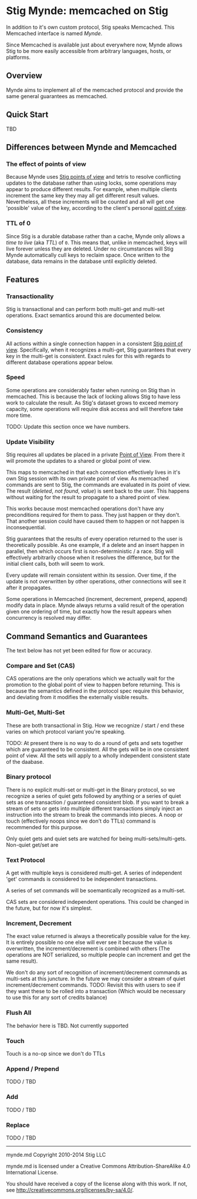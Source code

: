 # Stig Mynde: memcached on Stig

In addition to it's own custom protocol, Stig speaks Memcached. This Memcached interface is named _Mynde_.

Since Memcached is available just about everywhere now, Mynde allows Stig to be more easily accessible from arbitrary languages, hosts, or platforms.

## Overview

Mynde aims to implement all of the memcached protocol and provide the same general guarantees as memcached.

## Quick Start

TBD

## Differences between Mynde and Memcached

### The effect of points of view

Because Mynde uses [Stig points of view](./pov.md) and tetris to resolve conflicting updates to the database rather than using locks, some operations may appear to produce different results. For example, when multiple clients increment the same key they may all get different result values. Nevertheless, all these increments will be counted and all will get one 'possible' value of the key, according to the client's personal [point of view](./pov.md).

### TTL of 0

Since Stig is a durable database rather than a cache, Mynde only allows a _time to live_ (aka _TTL_) of `0`. This means that, unlike in memcached, keys will live forever unless they are deleted. Under no circumstances will Stig Mynde automatically cull keys to reclaim space. Once written to the database, data remains in the database until explicitly deleted.

## Features

### Transactionality
Stig is transactional and can perform both multi-get and multi-set operations. Exact semantics around this are documented below.

### Consistency
All actions within a single connection happen in a consistent [Stig point of view](./pov.md). Specifically, when it recognizes a multi-get, Stig guarantees that every key in the multi-get is consistent. Exact rules for this with regards to different database operations appear below.

### Speed
Some operations are considerably faster when running on Stig than in memcached. This is because the lack of locking allows Stig to have less work to calculate the result. As Stig's dataset grows to exceed memory capacity, some operations will require disk access and will therefore take more time.

TODO: Update this section once we have numbers.

### Update Visibility
Stig requires all updates be placed in a private [Point of View](./pov.md). From there it will promote the updates to a shared or global point of view.

This maps to memcached in that each connection effectively lives in it's own Stig session with its own private point of view. As memcached commands are sent to Stig, the commands are evaluated in its point of view. The result (_deleted_, _not found_, _value_) is sent back to the user. This happens without waiting for the result to propagate to a shared point of view.

This works because most memcached operations don't have any preconditions required for them to pass. They just happen or they don't. That another session could have caused them to happen or not happen is inconsequential.

Stig guarantees that the results of every operation returned to the user is theoretically possible. As one example, if a delete and an insert happen in parallel, then which occurs first is non-deterministic / a race. Stig will effectively arbitrarily choose when it resolves the difference, but for the initial client calls, both will seem to work.

Every update will remain consistent within its session. Over time, if the update is not overwritten by other operations, other connections will see it after it propagates.

Some operations in Memcached (increment, decrement, prepend, append) modify data in place. Mynde always returns a valid result of the operation given one ordering of time, but exactly how the result appears when concurrency is resolved may differ.

## Command Semantics and Guarantees

The text below has not yet been edited for flow or accuracy.

### Compare and Set (CAS)

CAS operations are the only operations which we actually wait for the promotion to the global point of view to happen before
returning. This is because the semantics defined in the protocol spec require this behavior, and deviating from it modifies the
externally visible results.

### Multi-Get, Multi-Set
These are both transactional in Stig. How we recognize / start / end these varies on which protocol variant you're speaking.

TODO: At present there is no way to do a round of gets and sets together which are guaranteed to be consistent. All the gets will be in one consistent point of view. All the sets will apply to a wholly independent consistent state of the daabase.

### Binary protocol
There is no explicit multi-set or multi-get in the Binary protocol, so we recognize a series of quiet gets followed by anything or a series of quiet sets as one transaction / guaranteed consistent blob. If you want to break a stream of sets or gets into multiple different transactions simply inject an instruction into the stream to break the commands into pieces. A noop or touch (effectively noops since we don't do TTLs) command is recommended for this purpose.

Only quiet gets and quiet sets are watched for being multi-sets/multi-gets. Non-quiet get/set are

### Text Protocol
A get with multiple keys is considered multi-get. A series of independent 'get' commands is considered to be independent transactions.

A series of set commands will be soemantically recognized as a multi-set.

CAS sets are considered independent operations. This could be changed in the future, but for now it's simplest.

### Increment, Decrement
The exact value returned is always a theoretically possible value for the key. It is entirely possible no one else will
ever see it because the value is overwritten, the increment/decrement is combined with others (The operations are NOT
serialized, so multiple people can increment and get the same result).

We don't do any sort of recognition of increment/decrement commands as multi-sets at this juncture. In the future we may
consider a stream of quiet increment/decrement commands. TODO: Revisit this with users to see if they want these to be rolled
into a transaction (Which would be necessary to use this for any sort of credits balance)

### Flush All
The behavior here is TBD. Not currently supported

### Touch
Touch is a no-op since we don't do TTLs

### Append / Prepend
TODO / TBD

### Add
TODO / TBD

### Replace
TODO / TBD

-----

mynde.md Copyright 2010-2014 Stig LLC

mynde.md is licensed under a Creative Commons Attribution-ShareAlike 4.0 International License.

You should have received a copy of the license along with this work. If not, see <http://creativecommons.org/licenses/by-sa/4.0/>.

